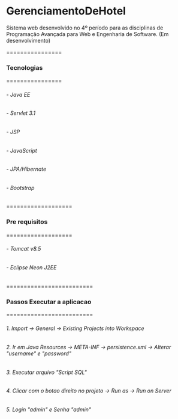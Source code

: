 # GerenciamentoDeHotel
Sistema web desenvolvido no 4º período para as disciplinas de Programação Avançada para Web e Engenharia de Software. (Em desenvolvimento)

================
### Tecnologias
================
###### - Java EE
###### - Servlet 3.1
###### - JSP
###### - JavaScript
###### - JPA/Hibernate
###### - Bootstrap

===================
### Pre requisitos
===================
###### - Tomcat v8.5
###### - Eclipse Neon J2EE

=========================
### Passos Executar a aplicacao
=========================
###### 1. Import -> General -> Existing Projects into Workspace
###### 2. Ir em Java Resources -> META-INF -> persistence.xml -> Alterar "username" e "password"
###### 3. Executar arquivo "Script SQL"
###### 4. Clicar com o botao direito no projeto -> Run as -> Run on Server
###### 5. Login "admin" e Senha "admin"

